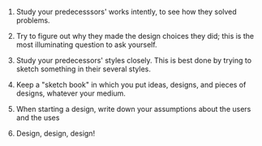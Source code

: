 
1. Study your predecesssors' works intently, to see how they solved problems. 

2. Try to figure out why they made the design choices they did; this is the most illuminating question to ask yourself. 

3. Study your predecessors' styles closely. This is best done by trying to sketch something in their several styles.

4. Keep a "sketch book" in which you put ideas, designs, and pieces of designs, whatever your medium. 

5. When starting a design, write down your assumptions about the users and the uses

6. Design, design, design!